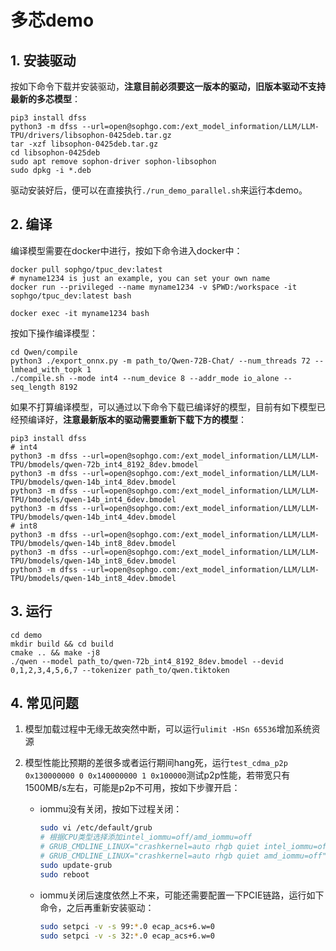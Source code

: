# 多芯demo

## 1. 安装驱动
按如下命令下载并安装驱动，**注意目前必须要这一版本的驱动，旧版本驱动不支持最新的多芯模型**：
```shell
pip3 install dfss
python3 -m dfss --url=open@sophgo.com:/ext_model_information/LLM/LLM-TPU/drivers/libsophon-0425deb.tar.gz
tar -xzf libsophon-0425deb.tar.gz
cd libsophon-0425deb
sudo apt remove sophon-driver sophon-libsophon
sudo dpkg -i *.deb
```
驱动安装好后，便可以在直接执行`./run_demo_parallel.sh`来运行本demo。


## 2. 编译
编译模型需要在docker中进行，按如下命令进入docker中：
```shell
docker pull sophgo/tpuc_dev:latest
# myname1234 is just an example, you can set your own name
docker run --privileged --name myname1234 -v $PWD:/workspace -it sophgo/tpuc_dev:latest bash

docker exec -it myname1234 bash
```

按如下操作编译模型：
```shell
cd Qwen/compile
python3 ./export_onnx.py -m path_to/Qwen-72B-Chat/ --num_threads 72 --lmhead_with_topk 1
./compile.sh --mode int4 --num_device 8 --addr_mode io_alone --seq_length 8192
```

如果不打算编译模型，可以通过以下命令下载已编译好的模型，目前有如下模型已经预编译好，**注意最新版本的驱动需要重新下载下方的模型**：
```shell
pip3 install dfss
# int4
python3 -m dfss --url=open@sophgo.com:/ext_model_information/LLM/LLM-TPU/bmodels/qwen-72b_int4_8192_8dev.bmodel
python3 -m dfss --url=open@sophgo.com:/ext_model_information/LLM/LLM-TPU/bmodels/qwen-14b_int4_8dev.bmodel
python3 -m dfss --url=open@sophgo.com:/ext_model_information/LLM/LLM-TPU/bmodels/qwen-14b_int4_6dev.bmodel
python3 -m dfss --url=open@sophgo.com:/ext_model_information/LLM/LLM-TPU/bmodels/qwen-14b_int4_4dev.bmodel
# int8
python3 -m dfss --url=open@sophgo.com:/ext_model_information/LLM/LLM-TPU/bmodels/qwen-14b_int8_8dev.bmodel
python3 -m dfss --url=open@sophgo.com:/ext_model_information/LLM/LLM-TPU/bmodels/qwen-14b_int8_6dev.bmodel
python3 -m dfss --url=open@sophgo.com:/ext_model_information/LLM/LLM-TPU/bmodels/qwen-14b_int8_4dev.bmodel
```

## 3. 运行
```shell
cd demo
mkdir build && cd build
cmake .. && make -j8
./qwen --model path_to/qwen-72b_int4_8192_8dev.bmodel --devid 0,1,2,3,4,5,6,7 --tokenizer path_to/qwen.tiktoken
```

## 4. 常见问题

1) 模型加载过程中无缘无故突然中断，可以运行`ulimit -HSn 65536`增加系统资源

2) 模型性能比预期的差很多或者运行期间hang死，运行`test_cdma_p2p 0x130000000 0 0x140000000 1 0x100000`测试p2p性能，若带宽只有1500MB/s左右，可能是p2p不可用，按如下步骤开启：
    - iommu没有关闭，按如下过程关闭：
      ```bash
      sudo vi /etc/default/grub
      # 根据CPU类型选择添加intel_iommu=off/amd_iommu=off
      # GRUB_CMDLINE_LINUX="crashkernel=auto rhgb quiet intel_iommu=off"
      # GRUB_CMDLINE_LINUX="crashkernel=auto rhgb quiet amd_iommu=off"
      sudo update-grub
      sudo reboot
      ```
    - iommu关闭后速度依然上不来，可能还需要配置一下PCIE链路，运行如下命令，之后再重新安装驱动：
      ```bash
      sudo setpci -v -s 99:*.0 ecap_acs+6.w=0
      sudo setpci -v -s 32:*.0 ecap_acs+6.w=0
      ```
